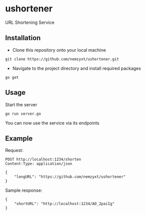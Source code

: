 # ushortener

URL Shortening Service

## Installation

- Clone this repository onto your local machine

```
git clone https://github.com/nemzyxt/ushortener.git
```

- Navigate to the project directory and install required packages

```
go get
```

## Usage

Start the server

```
go run server.go
```

You can now use the service via its endpoints

## Example

Request:

```
POST http://localhost:1234/shorten
Content-Type: application/json

{
    "longURL": "https://github.com/nemzyxt/ushortener"
}
```

Sample response:

```
{
    "shortURL": "http://localhost:1234/AO_2paiIg"
}
```
